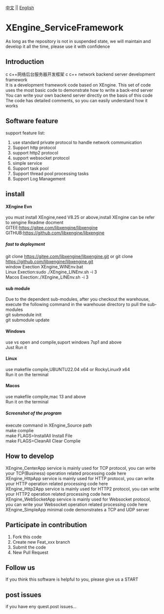 [中文](README.md) ||  [English](README.en.md)  
# XEngine_ServiceFramework
As long as the repository is not in suspended state, we will maintain and develop it all the time, please use it with confidence  

## Introduction
c c++网络后台服务器开发框架 
c c++ network backend server development framework  
It is a development framework code based on XEngine. This set of code uses the most basic code to demonstrate how to write a back-end server  
You can write your own backend server directly on the basis of this code  
The code has detailed comments, so you can easily understand how it works  

## Software feature
support feature list:  
1. use standard private protocol to handle network communication
2. Support http protocol
3. support http2 protocol
4. support websocket protocol
5. simple service
6. Support task pool
7. Support thread pool processing tasks
8. Support Log Management

## install

#### XEngine Evn
you must install XEngine,need V8.25 or above,install XEngine can be refer to xengine Readme docment  
GITEE:https://gitee.com/libxengine/libxengine  
GITHUB:https://github.com/libxengine/libxengine

##### fast to deployment 
git clone https://gitee.com/libxengine/libxengine.git or git clone https://github.com/libxengine/libxengine.git  
window Exection XEngine_WINEnv.bat   
Linux Exection:sudo ./XEngine_LINEnv.sh -i 3  
Macos Exection:./XEngine_LINEnv.sh -i 3

#### sub module
Due to the dependent sub-modules, after you checkout the warehouse, execute the following command in the warehouse directory to pull the sub-modules  
git submodule init  
git submodule update  

#### Windows
use vs open and compile,suport windows 7sp1 and above  
Just Run it

#### Linux
use makefile compile,UBUNTU22.04 x64 or RockyLinux9 x64  
Run it on the terminal

#### Macos
use makefile compile,mac 13 and above  
Run it on the terminal

##### Screenshot of the program
execute command in XEngine_Source path   
make complie  
make FLAGS=InstallAll Install File  
make FLAGS=CleanAll Clear Complie  

## How to develop
XEngine_CenterApp service is mainly used for TCP protocol, you can write your TCP(Business) operation related processing code here  
XEngine_HttpApp service is mainly used for HTTP protocol, you can write your HTTP operation related processing code here  
XEngine_Http2App service is mainly used for HTTP2 protocol, you can write your HTTP2 operation related processing code here  
XEngine_WebSocketApp service is mainly used for Websocket protocol, you can write your Websocket operation related processing code here  
XEngine_SimpleApp minimal code demonstrates a TCP and UDP server  

## Participate in contribution

1.  Fork this code
2.  Create new Feat_xxx branch
3.  Submit the code
4.  New Pull Request

## Follow us
If you think this software is helpful to you, please give us a START

## post issues

if you have eny quest.post issues...